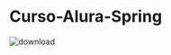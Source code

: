 # Curso-Alura-Spring
![download](https://user-images.githubusercontent.com/81492148/183503429-fbc483a2-391b-4a8a-b467-e17d56d7ce77.png)

